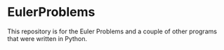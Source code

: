 # EulerProblems

This repository is for the Euler Problems and a couple of other programs that were written in Python.
